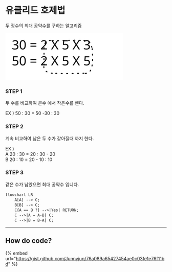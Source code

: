# 유클리드 호제법

두 정수의 최대 공약수를 구하는 알고리즘

<img src="../../.gitbook/assets/file.excalidraw (13).svg" alt="" class="gitbook-drawing">

### STEP 1

두 수를 비교하여 큰수 에서 작은수를 뺀다.

EX ) 50 : 30 = 50 -30 : 30

### STEP 2

계속 비교하여 남은 두 수가 같아질때 까지 한다.

EX )\
A 20 : 30 = 20 : 30 - 20\
B 20 : 10 = 20 - 10 : 10

### STEP 3

같은 수가 남았으면 최대 공약수 입니다.

```mermaid
flowchart LR
    A[A] --> C;
    B[B] --> C;
    C{A == B ?} -->|Yes| RETURN;
    C -->|A = A-B| C;
    C -->|B = B-A| C;

```

***

## How do code?

{% embed url="https://gist.github.com/Junnyjun/76a089a65427454ae0c03fe1e76f11bd" %}
